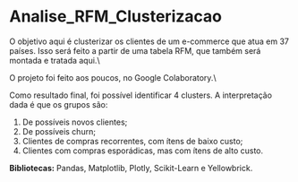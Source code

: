 # Analise_RFM_Clusterizacao

O objetivo aqui é clusterizar os clientes de um e-commerce que atua em 37 países. Isso será feito a partir de uma tabela RFM, que também será montada e tratada aqui.\

O projeto foi feito aos poucos, no Google Colaboratory.\

Como resultado final, foi possível identificar 4 clusters. A interpretação dada é que os grupos são:
1. De possíveis novos clientes;
2. De possíveis churn;
3. Clientes de compras recorrentes, com ítens de baixo custo;
4. Clientes com compras esporádicas, mas com ítens de alto custo.

**Bibliotecas:** Pandas, Matplotlib, Plotly, Scikit-Learn e Yellowbrick.
